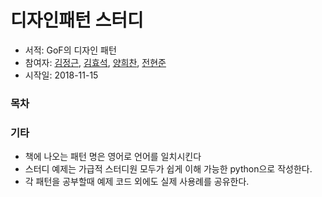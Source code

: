 # 디자인패턴 스터디
- 서적: GoF의 디자인 패턴
- 참여자: [김정근](https://github.com/junglekim), [김효석](https://github.com/demarlik01), [양희찬](https://github.com/yangroro), [전현준](https://github.com/guswnsxodlf)
- 시작일: 2018-11-15

### 목차


### 기타
- 책에 나오는 패턴 명은 영어로 언어를 일치시킨다
- 스터디 예제는 가급적 스터디원 모두가 쉽게 이해 가능한 python으로 작성한다.
- 각 패턴을 공부할때 예제 코드 외에도 실제 사용례를 공유한다.
